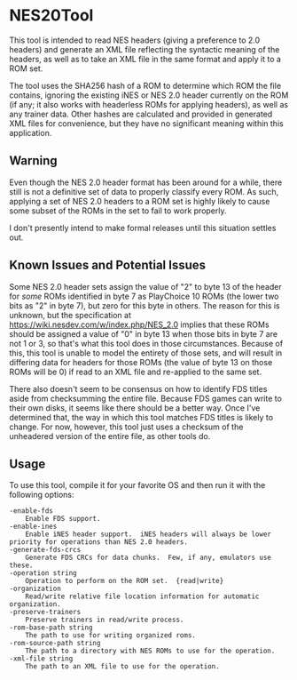 NES20Tool
=========

This tool is intended to read NES headers (giving a preference to 2.0 headers) and generate an XML file reflecting the syntactic meaning of the headers, as well as to take an XML file in the same format and apply it to a ROM set.

The tool uses the SHA256 hash of a ROM to determine which ROM the file contains, ignoring the existing iNES or NES 2.0 header currently on the ROM (if any; it also works with headerless ROMs for applying headers), as well as any trainer data.  Other hashes are calculated and provided in generated XML files for convenience, but they have no significant meaning within this application.

Warning
-------

Even though the NES 2.0 header format has been around for a while, there still is not a definitive set of data to properly classify every ROM.  As such, applying a set of NES 2.0 headers to a ROM set is highly likely to cause some subset of the ROMs in the set to fail to work properly.

I don't presently intend to make formal releases until this situation settles out.

Known Issues and Potential Issues
---------------------------------

Some NES 2.0 header sets assign the value of "2" to byte 13 of the header for _some_ ROMs identified in byte 7 as PlayChoice 10 ROMs (the lower two bits as "2" in byte 7), but zero for this byte in others.  The reason for this is unknown, but the specification at https://wiki.nesdev.com/w/index.php/NES_2.0 implies that these ROMs should be assigned a value of "0" in byte 13 when those bits in byte 7 are not 1 or 3, so that's what this tool does in those circumstances.  Because of this, this tool is unable to model the entirety of those sets, and will result in differing data for headers for those ROMs (the value of byte 13 on those ROMs will be 0) if read to an XML file and re-applied to the same set.

There also doesn't seem to be consensus on how to identify FDS titles aside from checksumming the entire file.  Because FDS games can write to their own disks, it seems like there should be a better way.  Once I've determined that, the way in which this tool matches FDS titles is likely to change.  For now, however, this tool just uses a checksum of the unheadered version of the entire file, as other tools do.

Usage
-----

To use this tool, compile it for your favorite OS and then run it with the following options:

    -enable-fds
        Enable FDS support.
    -enable-ines
    	Enable iNES header support.  iNES headers will always be lower priority for operations than NES 2.0 headers.
    -generate-fds-crcs
        Generate FDS CRCs for data chunks.  Few, if any, emulators use these.
    -operation string
    	Operation to perform on the ROM set.  {read|write}
    -organization
    	Read/write relative file location information for automatic organization.
    -preserve-trainers
    	Preserve trainers in read/write process.
    -rom-base-path string
    	The path to use for writing organized roms.
    -rom-source-path string
    	The path to a directory with NES ROMs to use for the operation.
    -xml-file string
    	The path to an XML file to use for the operation.
